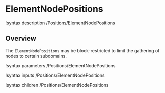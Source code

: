 # ElementNodePositions

!syntax description /Positions/ElementNodePositions

## Overview

The `ElementNodePositions` may be block-restricted to limit the gathering of nodes
to certain subdomains.

!syntax parameters /Positions/ElementNodePositions

!syntax inputs /Positions/ElementNodePositions

!syntax children /Positions/ElementNodePositions
